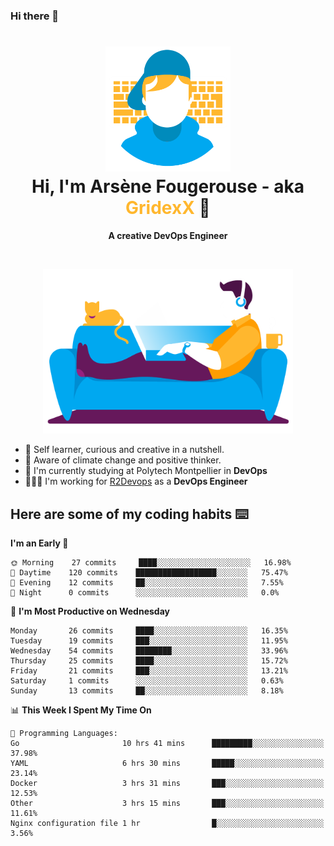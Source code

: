 ### Hi there 👋

<!--
**GridexX/gridexx** is a ✨ _special_ ✨ repository because its `README.md` (this file) appears on your GitHub profile.

Here are some ideas to get you started:

- 🔭 I’m currently working on ...
- 🌱 I’m currently learning ...
- 👯 I’m looking to collaborate on ...
- 🤔 I’m looking for help with ...
- 💬 Ask me about ...
- 📫 How to reach me: ...
- 😄 Pronouns: ...
- ⚡ Fun fact: ...
-->


<!-- Header -->
<h1 align="center">
  <img src="./images/user_profile.png" width="200">
  <br>
  Hi, I'm Arsène Fougerouse - aka <span style="color:#ffb72e">GridexX</span> 👋
</h1>


<p align="center">
  <b>A creative DevOps Engineer </b>
</p>
<br/>
<p align="center">
  <img src="./images/man_couch.png" width="400">
</p>

- 🎨 Self learner, curious and creative in a nutshell. 
- 🌱 Aware of climate change and positive thinker.
- 📕 I'm currently studying at Polytech Montpellier in **DevOps**
- 👨🏻‍💻 I'm working for [R2Devops](https://r2devops.io) as a **DevOps Engineer**


## Here are some of my coding habits ⌨️

<!-- Add a section about tech and Ops stack
  Like this one : https://github.com/Xanthus58#-tech-stack
-->
<!--START_SECTION:waka-->
**I'm an Early 🐤** 

```text
🌞 Morning    27 commits     ████░░░░░░░░░░░░░░░░░░░░░   16.98% 
🌆 Daytime    120 commits    ██████████████████░░░░░░░   75.47% 
🌃 Evening    12 commits     ██░░░░░░░░░░░░░░░░░░░░░░░   7.55% 
🌙 Night      0 commits      ░░░░░░░░░░░░░░░░░░░░░░░░░   0.0%

```
📅 **I'm Most Productive on Wednesday** 

```text
Monday       26 commits     ████░░░░░░░░░░░░░░░░░░░░░   16.35% 
Tuesday      19 commits     ███░░░░░░░░░░░░░░░░░░░░░░   11.95% 
Wednesday    54 commits     ████████░░░░░░░░░░░░░░░░░   33.96% 
Thursday     25 commits     ████░░░░░░░░░░░░░░░░░░░░░   15.72% 
Friday       21 commits     ███░░░░░░░░░░░░░░░░░░░░░░   13.21% 
Saturday     1 commits      ░░░░░░░░░░░░░░░░░░░░░░░░░   0.63% 
Sunday       13 commits     ██░░░░░░░░░░░░░░░░░░░░░░░   8.18%

```


📊 **This Week I Spent My Time On** 

```text
💬 Programming Languages: 
Go                       10 hrs 41 mins      █████████░░░░░░░░░░░░░░░░   37.98% 
YAML                     6 hrs 30 mins       █████░░░░░░░░░░░░░░░░░░░░   23.14% 
Docker                   3 hrs 31 mins       ███░░░░░░░░░░░░░░░░░░░░░░   12.53% 
Other                    3 hrs 15 mins       ███░░░░░░░░░░░░░░░░░░░░░░   11.61% 
Nginx configuration file 1 hr                █░░░░░░░░░░░░░░░░░░░░░░░░   3.56%

```


<!--END_SECTION:waka-->
